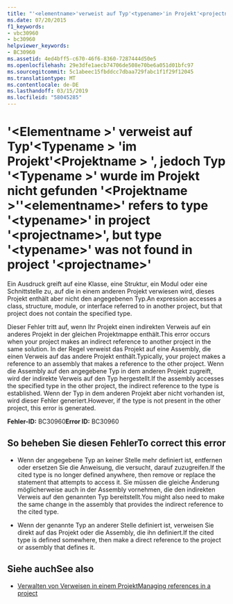 ```yaml
---
title: "'<elementname>'verweist auf Typ'<typename>'in Projekt'<projectname>', jedoch Typ '<typename>'wurde nicht gefunden im Projekt'<projectname>'"
ms.date: 07/20/2015
f1_keywords:
- vbc30960
- bc30960
helpviewer_keywords:
- BC30960
ms.assetid: 4ed4bff5-c670-46f6-8360-7287444d50e5
ms.openlocfilehash: 29e3dfe1aecb74706de508e70be6a051d01bfc97
ms.sourcegitcommit: 5c1abeec15fbddcc7dbaa729fabc1f1f29f12045
ms.translationtype: MT
ms.contentlocale: de-DE
ms.lasthandoff: 03/15/2019
ms.locfileid: "58045285"
---
```

# <a name="elementname-refers-to-type-typename-in-project-projectname-but-type-typename-was-not-found-in-project-projectname"></a><span data-ttu-id="b597e-102">'\<Elementname >' verweist auf Typ'\<Typename > 'im Projekt'\<Projektname > ', jedoch Typ '\<Typename >' wurde im Projekt nicht gefunden '\<Projektname >'</span><span class="sxs-lookup"><span data-stu-id="b597e-102">'\<elementname>' refers to type '\<typename>' in project '\<projectname>', but type '\<typename>' was not found in project '\<projectname>'</span></span>
<span data-ttu-id="b597e-103">Ein Ausdruck greift auf eine Klasse, eine Struktur, ein Modul oder eine Schnittstelle zu, auf die in einem anderen Projekt verwiesen wird, dieses Projekt enthält aber nicht den angegebenen Typ.</span><span class="sxs-lookup"><span data-stu-id="b597e-103">An expression accesses a class, structure, module, or interface referred to in another project, but that project does not contain the specified type.</span></span>  
  
 <span data-ttu-id="b597e-104">Dieser Fehler tritt auf, wenn Ihr Projekt einen indirekten Verweis auf ein anderes Projekt in der gleichen Projektmappe enthält.</span><span class="sxs-lookup"><span data-stu-id="b597e-104">This error occurs when your project makes an indirect reference to another project in the same solution.</span></span> <span data-ttu-id="b597e-105">In der Regel verweist das Projekt auf eine Assembly, die einen Verweis auf das andere Projekt enthält.</span><span class="sxs-lookup"><span data-stu-id="b597e-105">Typically, your project makes a reference to an assembly that makes a reference to the other project.</span></span> <span data-ttu-id="b597e-106">Wenn die Assembly auf den angegebene Typ in dem anderen Projekt zugreift, wird der indirekte Verweis auf den Typ hergestellt.</span><span class="sxs-lookup"><span data-stu-id="b597e-106">If the assembly accesses the specified type in the other project, the indirect reference to the type is established.</span></span> <span data-ttu-id="b597e-107">Wenn der Typ in dem anderen Projekt aber nicht vorhanden ist, wird dieser Fehler generiert.</span><span class="sxs-lookup"><span data-stu-id="b597e-107">However, if the type is not present in the other project, this error is generated.</span></span>  
  
 <span data-ttu-id="b597e-108">**Fehler-ID:** BC30960</span><span class="sxs-lookup"><span data-stu-id="b597e-108">**Error ID:** BC30960</span></span>  
  
## <a name="to-correct-this-error"></a><span data-ttu-id="b597e-109">So beheben Sie diesen Fehler</span><span class="sxs-lookup"><span data-stu-id="b597e-109">To correct this error</span></span>  
  
-   <span data-ttu-id="b597e-110">Wenn der angegebene Typ an keiner Stelle mehr definiert ist, entfernen oder ersetzen Sie die Anweisung, die versucht, darauf zuzugreifen.</span><span class="sxs-lookup"><span data-stu-id="b597e-110">If the cited type is no longer defined anywhere, then remove or replace the statement that attempts to access it.</span></span> <span data-ttu-id="b597e-111">Sie müssen die gleiche Änderung möglicherweise auch in der Assembly vornehmen, die den indirekten Verweis auf den genannten Typ bereitstellt.</span><span class="sxs-lookup"><span data-stu-id="b597e-111">You might also need to make the same change in the assembly that provides the indirect reference to the cited type.</span></span>  
  
-   <span data-ttu-id="b597e-112">Wenn der genannte Typ an anderer Stelle definiert ist, verweisen Sie direkt auf das Projekt oder die Assembly, die ihn definiert.</span><span class="sxs-lookup"><span data-stu-id="b597e-112">If the cited type is defined somewhere, then make a direct reference to the project or assembly that defines it.</span></span>  
  
## <a name="see-also"></a><span data-ttu-id="b597e-113">Siehe auch</span><span class="sxs-lookup"><span data-stu-id="b597e-113">See also</span></span>

- [<span data-ttu-id="b597e-114">Verwalten von Verweisen in einem Projekt</span><span class="sxs-lookup"><span data-stu-id="b597e-114">Managing references in a project</span></span>](/visualstudio/ide/managing-references-in-a-project)
